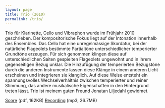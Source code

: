 ```yaml
---
layout: page
title: Trio (2010)
permalink: /trio/
---
```


Trio für Klarinette, Cello und Vibraphon wurde im Frühjahr 2010 geschrieben. Der kompositorische Fokus liegt auf der Intonation innerhalb des Ensembles. Das Cello hat eine unregelmässige Skordatur, bei der natürliche Flageolets bestimmte Partialtöne unterschiedlicher temperierter Grundtöne erzeugen. Für sich genommen klingen diese auf unterschiedlichen Saiten gespielten Flageolets ungewohnt und in ihrem gegenseitigen Bezug unklar. Die Hinzufügung der temperierten Bezugstöne durch die anderen Instrumente lassen diese Klänge in einem anderen Licht erscheinen und integrieren sie klanglich. Auf diese Weise entsteht ein spannungsvolles Wechselverhältnis zwischen temperierter und reiner Stimmung, das andere musikalische Eigenschaften in den Hintergrund treten lässt. Trio ist meinem guten Freund Jonatan Liljedahl gewidmet.

[Score](https://www.dropbox.com/s/8459led94f27u1q/fredrik_wallberg_trio2010.pdf?dl=0) (pdf, 162KB)
[Recording](https://www.dropbox.com/s/nfvis785w2sb9ww/trio__clarinet_cello_percussion_2010.mp3?dl=0) (mp3, 26.7MB)

